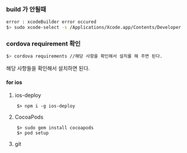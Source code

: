 ### build 가 안될때
```sh
error : xcodeBuilder error occured
$> sudo xcode-select -s /Applications/Xcode.app/Contents/Developer
```
### cordova requirement 확인
```sh
$> cordova requirements //해당 사항을 확인해서 설치를 해 주면 된다.
```
해당 사항들을 확인해서 설치하면 된다.
#### for ios
1. ios-deploy
```
    $> npm i -g ios-deploy
```
2. CocoaPods
```
    $> sudo gem install cocoapods
    $> pod setup
```
3. git